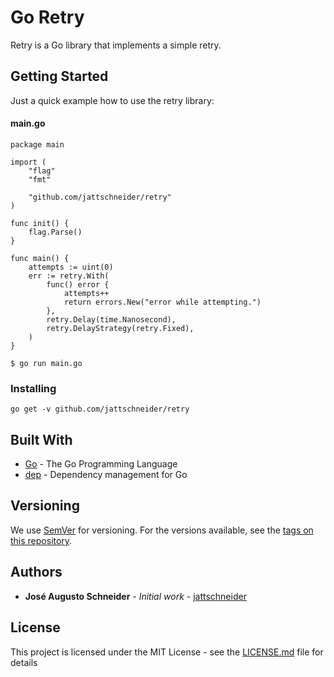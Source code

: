 # Go Retry

Retry is a Go library that implements a simple retry.

## Getting Started

Just a quick example how to use the retry library:

#### main.go
```
package main

import (
	"flag"
	"fmt"

	"github.com/jattschneider/retry"
)

func init() {
	flag.Parse()
}

func main() {
	attempts := uint(0)
	err := retry.With(
		func() error {
			attempts++
			return errors.New("error while attempting.")
		},
		retry.Delay(time.Nanosecond),
		retry.DelayStrategy(retry.Fixed),
	)
}
```

```
$ go run main.go
```

### Installing

```
go get -v github.com/jattschneider/retry
```

## Built With

* [Go](https://golang.org/) - The Go Programming Language
* [dep](https://golang.github.io/dep/) - Dependency management for Go

## Versioning

We use [SemVer](http://semver.org/) for versioning. For the versions available, see the [tags on this repository](https://github.com/jattschneider/config/tags). 

## Authors

* **José Augusto Schneider** - *Initial work* - [jattschneider](https://github.com/jattschneider)


## License

This project is licensed under the MIT License - see the [LICENSE.md](LICENSE.md) file for details
